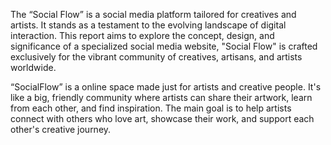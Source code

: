 The “Social Flow” is a social media platform tailored for creatives and artists. It stands as a testament to the evolving landscape of digital interaction. This report aims to explore the concept, design, and significance of a specialized social media website, "Social Flow" is crafted exclusively for the vibrant community of creatives, artisans, and artists worldwide.

“SocialFlow” is a online space made just for artists and creative people. It's like a big, friendly community where artists can share their artwork, learn from each other, and find inspiration. The main goal is to help artists connect with others who love art, showcase their work, and support each other's creative journey.
